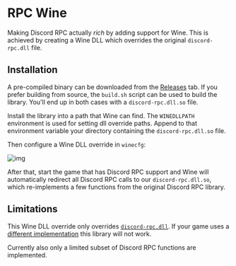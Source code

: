# RPC Wine

Making Discord RPC actually _rich_ by adding support for Wine.
This is achieved by creating a Wine DLL which overrides the original
`discord-rpc.dll` file.

## Installation

A pre-compiled binary can be downloaded from the [Releases](https://github.com/Marc3842h/rpc-wine/releases)
tab. If you prefer building from source, the `build.sh` script can be used
to build the library. You'll end up in both cases with a `discord-rpc.dll.so` file.

Install the library into a path that Wine can find. The
`WINEDLLPATH` environment is used for setting dll override paths.
Append to that environment variable your directory containing
the `discord-rpc.dll.so` file.

Then configure a Wine DLL override in `winecfg`:

![img](https://wontfix.club/i/WAXlzUuh.png)

After that, start the game that has Discord RPC support
and Wine will automatically redirect all Discord RPC calls
to our `discord-rpc.dll.so`, which re-implements a few functions
from the original Discord RPC library.

## Limitations

This Wine DLL override only overrides [`discord-rpc.dll`](https://github.com/discordapp/discord-rpc). If your game
uses a [different implementation](https://github.com/discordapp/discord-rpc#wrappers-and-implementations)
this library will not work.

Currently also only a limited subset of Discord RPC functions
are implemented.
